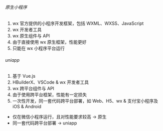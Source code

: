 ###### 原生小程序

1. wx 官方提供的小程序开发框架，包括 WXML、WXSS、JavaScript
2. wx 开发者工具
3. wx 原生组件与 API
4. 由于直接使用 wx 原生框架，性能更好
5. 只能在 wx 小程序平台运行

###### uniapp

1. 基于 Vue.js
2. HBuilderX、VSCode & wx 开发者工具
3. wx 跨平台组件与 API
4. 由于使用跨平台框架，性能有一定损失
5. 一次性开发，同一套代码跨平台部署，如 Web、H5、wx & 支付宝小程序及 iOS & Android

- 仅在微信小程序运行，且对性能要求较高 -> 原生
- 同一套代码跨平台部署 -> uniapp
